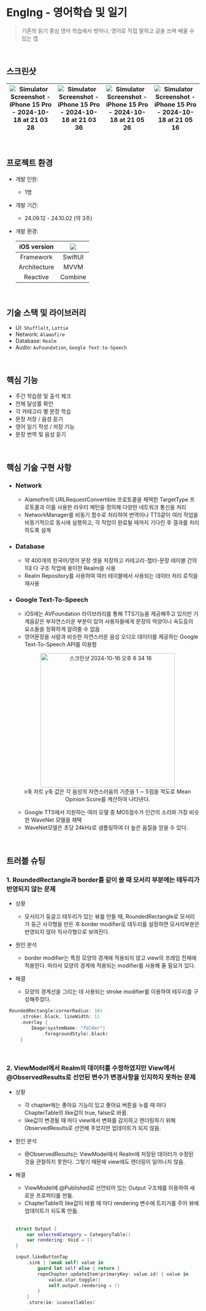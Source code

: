 # EngIng - 영어학습 및 일기
> 기존의 읽기 중심 영어 학습에서 벗어나, 영어로 직접 말하고 글을 쓰며 배울 수 있는 앱
<br/>

## 스크린샷

|![Simulator Screenshot - iPhone 15 Pro - 2024-10-18 at 21 03 28](https://github.com/user-attachments/assets/2225d170-84e8-4238-a71d-c3ae12810510)|![Simulator Screenshot - iPhone 15 Pro - 2024-10-18 at 21 03 36](https://github.com/user-attachments/assets/8e9a571b-119c-4548-aac2-0db09494d656)|![Simulator Screenshot - iPhone 15 Pro - 2024-10-18 at 21 05 26](https://github.com/user-attachments/assets/041054a8-95f2-4ea0-91fa-b77a0f5a365a)|![Simulator Screenshot - iPhone 15 Pro - 2024-10-18 at 21 05 16](https://github.com/user-attachments/assets/6a3488b3-4485-4eec-9d33-783a6ef5a7f9)|
|--|--|--|--|

<br>

## 프로젝트 환경
- 개발 인원:
  - 1명
- 개발 기간:
  - 24.09.12 - 24.10.02 (약 3주)
- 개발 환경:

  | iOS version | <img src="https://img.shields.io/badge/iOS-16.0+-black?logo=apple"/> |
  |:-:|:-:|
  | Framework | SwiftUI |
  | Architecture | MVVM |
  | Reactive | Combine |

<br/>

## 기술 스택 및 라이브러리
- UI: `Shufflelt`, `Lottie`
- Network: `Alamofire`
- Database: `Realm`
- Audio: `AvFoundation`, `Google Text-to-Speech`
  
<br/>

## 핵심 기능
- 주간 학습량 및 출석 체크
- 전체 달성률 확인
- 각 카테고리 별 문장 학습
- 문장 저장 / 음성 듣기
- 영어 일기 작성 / 저장 기능
- 문장 번역 및 음성 듣기

<br/>
 
## 핵심 기술 구현 사항

- ### Network
  - Alamofire의 URLRequestConvertible 프로토콜을 채택한 TargetType 프로토콜과 이를 사용한 라우터 패턴을 정의해 다양한 네트워크 통신을 처리
  - NetworkManager를 비동기 함수로 처리하여 번역이나 TTS같이 여러 작업을 비동기적으로 동시에 실행하고, 각 작업이 완료될 때까지 기다린 후 결과를 처리하도록 설계
 
- ### Database
  - 약 400개의 한국어/영어 문장 셋을 저장하고 카테고리-챕터-문장 테이블 간의 1대 다 구조 작업에 용이한 Realm을 사용
  - Realm Repository를 사용하여 여러 테이블에서 사용되는 데이터 처리 로직을 재사용

- ### Google Text-To-Speech

  - iOS에는 AVFoundation 라이브러리를 통해 TTS기능을 제공해주고 있지만 기계음같은 부자연스러운 부분이 있어 사용자들에게 문장의 억양이나 속도등의 요소들을 정확하게 알려줄 수 없음
  - 영어문장을 사람과 비슷한 자연스러운 음성 오디오 데이터를 제공하는 Google Text-To-Speech API를 이용함

  <p align="center">
  <img width="350" alt="스크린샷 2024-10-16 오후 6 34 16" src="https://github.com/user-attachments/assets/afee93a4-5271-4763-98d1-0bbbb5db31ff">
  <br>
  x축  
  차트 y축 값은 각 음성의 자연스러움의 기준을 1 ∼ 5점을 척도로 Mean Opinion Score를 계산하여 나타낸다. 
  </p>

  - Google TTS에서 지원하는 여러 모델 중 MOS점수가 인간의 소리와 가장 비슷한 WaveNet 모델을 채택
  - WaveNet모델은 초당 24kHz로 샘플링하여 더 높은 음질을 얻을 수 있다.

<br/>

## 트러블 슈팅
### 1. RoundedRectangle과 border를 같이 쓸 때 모서리 부분에는 테두리가 반영되지 않는 문제
- 상황
  - 모서리가 둥글고 테두리가 있는 뷰를 만들 때, RoundedRectangle로 모서리가 둥근 사각형을 만든 후 border modifier로 테두리를 설정하면 모서리부분은 반영되지 않아 직사각형으로 보여진다.

- 원인 분석
  - border modifier는 특정 모양의 경계에 적용되지 않고 view의 프레임 전체에 적용한다. 따라서 모양의 경계에 적용되는 modifier를 사용해 줄 필요가 있다.

- 해결
  - 모양의 경계선을 그리는 데 사용되는 stroke modifier를 이용하여 테두리를 구성해주었다.

 ```swift
  RoundedRectangle(cornerRadius: 10)
      .stroke(.black, lineWidth: 1)
      .overlay {
          Image(systemName: "folder")
              .foregroundStyle(.black)
      }
  ```

<br>

### 2. ViewModel에서 Realm의 데이터를 수정하였지만 View에서 @ObservedResults로 선언된 변수가 변경사항을 인지하지 못하는 문제
- 상황
  - 각 chapter에는 좋아요 기능이 있고 좋아요 버튼을 누를 때 마다 ChapterTable의 like값이 true, false로 바뀜.
  - like값이 변경될 때 마다 view에서 변화를 감지하고 렌더링하기 위해 ObservedResults로 선언해 주었지만 업데이트가 되지 않음.

- 원인 분석
  - @ObservedResults는 ViewModel에서 Realm에 저장된 데이터가 수정된 것을 관찰하지 못한다. 그렇기 때문에 view에도 렌더링이 일어나지 않음.

- 해결
  - ViewModel에 @Published로 선언되어 있는 Output 구조체를 이용하여 새로운 프로퍼티를 만듦.
  - ChapterTable의 like값이 바뀔 때 마다 rendering 변수에 트리거를 주어 뷰에 업데이트가 되도록 만듦.
  <br/>

  ```swift
  struct Output {
      var selectedCategory = CategoryTable()
      var rendering: Void = ()
  }

  input.likeButtonTap
      .sink { [weak self] value in
          guard let self else { return }
          repoChapter.updateItem(primaryKey: value.id) { value in
              value.star.toggle()
              self.output.rendering = ()
          }
      }
      .store(in: &cancellables)
  ```










